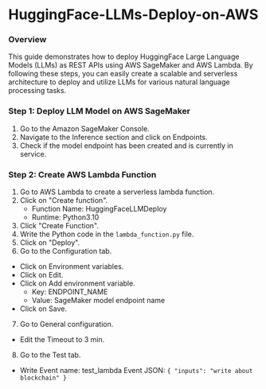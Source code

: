 # HuggingFace-LLMs-Deploy-on-AWS

### Overview
This guide demonstrates how to deploy HuggingFace Large Language Models (LLMs) as REST APIs using AWS SageMaker and AWS Lambda. 
By following these steps, you can easily create a scalable and serverless architecture to deploy and utilize LLMs for various natural language processing tasks.

### Step 1: Deploy LLM Model on AWS SageMaker
1. Go to the Amazon SageMaker Console.
2. Navigate to the Inference section and click on Endpoints.
3. Check if the model endpoint has been created and is currently in service.

### Step 2: Create AWS Lambda Function
1. Go to AWS Lambda to create a serverless lambda function.
2. Click on "Create function".
   - Function Name: HuggingFaceLLMDeploy
   - Runtime: Python3.10
3. Click "Create Function".
4. Write the Python code in the `lambda_function.py` file.
5. Click on "Deploy".
6. Go to the Configuration tab.
  - Click on Environment variables.
  - Click on Edit.
  - Click on Add environment variable.
    - Key: ENDPOINT_NAME
    - Value: SageMaker model endpoint name
  - Click on Save.
7. Go to General configuration.
  - Edit the Timeout to 3 min.
8. Go to the Test tab.
  - Write Event name: test_lambda
  Event JSON:
``{
  "inputs": "write about blockchain"
}``
